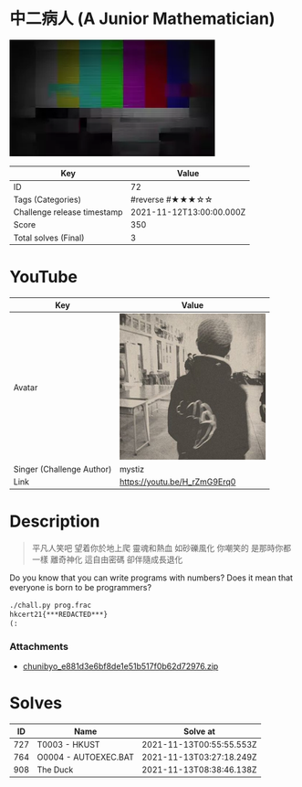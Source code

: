 # 中二病人 (A Junior Mathematician)

![](../thumbnail/72.jpg)

| Key | Value |
| --- | ----- |
| ID | 72 |
| Tags (Categories) | #reverse #★★★☆☆ |
| Challenge release timestamp | 2021-11-12T13:00:00.000Z |
| Score | 350 |
| Total solves (Final) | 3 |

# YouTube

| Key | Value |
| --- | ----- |
| Avatar | ![](../avatar/mystiz.jpg)
| Singer (Challenge Author) | mystiz |
| Link | https://youtu.be/H_rZmG9Erq0 |

# Description

> 平凡人笑吧 望着你於地上爬
> 靈魂和熱血 如砂礫風化
> 你嘲笑的 是那時你都一樣
> 離奇神化
> 這自由密碼 卻伴隨成長退化

Do you know that you can write programs with numbers? Does it mean that everyone is born to be programmers?

```text
./chall.py prog.frac
hkcert21{***REDACTED***}
(:
```

### Attachments

- [chunibyo_e881d3e6bf8de1e51b517f0b62d72976.zip](./chunibyo_e881d3e6bf8de1e51b517f0b62d72976.zip)

# Solves
| ID | Name | Solve at |
| --- | ---- | -------- |
| 727 | T0003 - HKUST | 2021-11-13T00:55:55.553Z |
| 764 | O0004 - AUTOEXEC.BAT | 2021-11-13T03:27:18.249Z |
| 908 | The Duck | 2021-11-13T08:38:46.138Z |